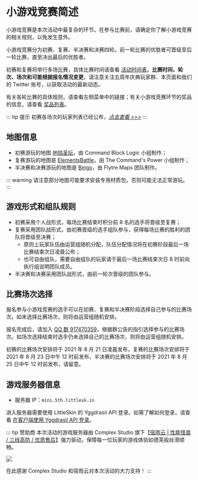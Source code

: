 # 小游戏竞赛简述

小游戏竞赛是本次活动中最复杂的环节。在参与比赛前，请确定你了解小游戏竞赛的相关规则，以免发生意外。

小游戏竞赛分为初赛、复赛、半决赛和决赛四轮。前一轮比赛的优胜者可晋级至后一轮比赛，直至决出最后的优胜者。

初赛和复赛将举行多场比赛，具体比赛时间请查看 [活动时间表](/5thAnniv/schedule.html)。**比赛时间、轮次、场次和可能根据报名情况变更**，请注意关注五周年庆典玩家群、本页面和我们的 Twitter 账号，以获取活动的最新动态。

有关各轮比赛的具体规则，请查看左侧菜单中的链接；有关小游戏竞赛环节的奖品的信息，请查看 [奖品列表](/5thAnniv/rewards.html)。

::: tip 提示
初赛各场次的玩家列表已经公布，[*点击查看 >>>*](/5thAnniv/minigames/players/preliminary.html)
:::

## 地图信息

- 初赛游玩的地图 [地陷圣坛](https://www.mcbbs.net/thread-908503-1-1.html)，由 Command Block Logic 小组制作；
- 复赛游玩的地图是 [ElementsBattle](https://www.mcbbs.net/thread-891679-1-1.html)，由 The Command's Power 小组制作；
- 半决赛和决赛游玩的地图是 [Bingo](https://www.flytre.net/bingo)，由 Flytre Maps 团队制作。

::: warning
请注意部分地图可能要求安装专用材质包，否则可能无法正常游玩。
:::

## 游戏形式和组队规则

- 初赛采用个人战形式，每场比赛结束时积分前 8 名的选手将晋级至复赛；
- 复赛采用团队战形式，由初赛晋级的选手组队参与，获得每场比赛的胜利的团队将晋级至决赛；
  - 原则上玩家队伍由运营组随机分配，队伍分配情况将在初赛阶段最后一场比赛结束次日凌晨公布；
  - 也可自由组队，需要自由组队的玩家请于最后一场比赛结束次日 8 时前向执行组说明团队成员。
- 半决赛和决赛采用团队战形式，由前一轮次晋级的团队参与。

## 比赛场次选择

报名参与小游戏竞赛的选手可以在初赛、复赛和半决赛阶段选择自己参与的比赛场次。如未选择比赛场次，则将由运营组随机安排。

报名完成后，请加入 [QQ 群 917470359](https://jq.qq.com/?_wv=1027&k=os9EsvoG)，根据群公告的指引选择参与的比赛场次。如场次选择结束时选手仍未选择自己的比赛场次，则将由运营组随机安排。

初赛的比赛场次安排将于 2021 年 8 月 21 日凌晨发布，复赛的比赛场次安排将于 2021 年 8 月 23 日中午 12 时前发布，半决赛的比赛场次安排将于 2021 年 8 月 25 日中午 12 时前发布，请留意。

## 游戏服务器信息

- 服务器 IP：`mini.5th.littlesk.in`

进入服务器需要使用 LittleSkin 的 Yggdrasil API 登录。如需了解如何登录，请查看 [在客户端使用 Yggdrasil API 登录](/advanced/yggdrasil.html#%E5%9C%A8%E5%AE%A2%E6%88%B7%E7%AB%AF%E4%BD%BF%E7%94%A8)。

::: tip  赞助商
本次活动的游戏服务器由 Complex Studio 旗下【[宿雨云 | 性能怪兽 / 三线高防 / 优质售后](https://www.mcbbs.net/thread-1210568-1-1.html)】强力驱动，保障每一位玩家的游戏体验如德芙般丝滑顺畅。

[![](https://ns.complexstudio.net/uploads/images/2021-06-15/01e4d6c66d470246b791fe20fec4444e.png)](https://www.mcbbs.net/thread-1210568-1-1.html)

在此感谢 Complex Studio 和宿雨云对本次活动的大力支持！
:::

